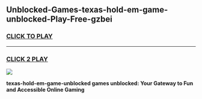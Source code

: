 
## Unblocked-Games-texas-hold-em-game-unblocked-Play-Free-gzbei
<h3>
<a href="https://premium76.site?title=texas-hold-em-game-unblocked&ref=23A">CLICK TO PLAY</a></h3>
<hr>

<h3>
<a href="https://premium76.site?title=texas-hold-em-game-unblocked&ref=23A">CLICK 2 PLAY</a>
  
</h3>

<a href="https://premium76.site?title=texas-hold-em-game-unblocked&ref=23A"><img src="https://clearcache.store/games.png"></a>


**texas-hold-em-game-unblocked games unblocked: Your Gateway to Fun and Accessible Online Gaming**
